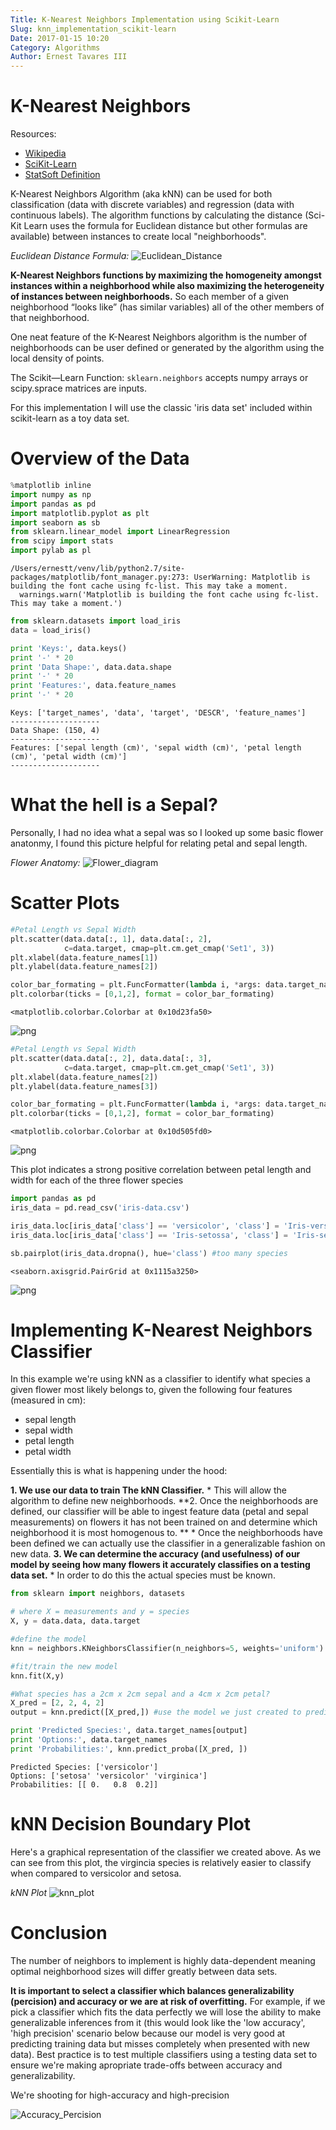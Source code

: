 ```yaml
---
Title: K-Nearest Neighbors Implementation using Scikit-Learn
Slug: knn_implementation_scikit-learn
Date: 2017-01-15 10:20
Category: Algorithms
Author: Ernest Tavares III
---
```


# K-Nearest Neighbors

Resources:

* [Wikipedia](https://en.wikipedia.org/wiki/K-nearest_neighbors_algorithm)
* [SciKit-Learn](http://scikit-learn.org/stable/modules/neighbors.html)
* [StatSoft Definition](http://www.statsoft.com/textbook/k-nearest-neighbors)

K-Nearest Neighbors Algorithm (aka kNN) can be used for both classification (data with discrete variables) and regression (data with continuous labels). The algorithm functions by calculating the distance (Sci-Kit Learn uses the formula for Euclidean distance but other formulas are available) between instances to create local "neighborhoods".

 *Euclidean Distance Formula:*
 ![Euclidean_Distance](./img/euc_dist.png "Formula")


**K-Nearest Neighbors functions by maximizing the homogeneity amongst instances within a neighborhood while also maximizing the heterogeneity of instances between neighborhoods.** So each member of a given neighborhood “looks like” (has similar variables) all of the other members of that neighborhood.

One neat feature of the K-Nearest Neighbors algorithm is the number of neighborhoods can be user defined or generated by the algorithm using the local density of points.

The Scikit—Learn Function: ```sklearn.neighbors``` accepts numpy arrays or scipy.sprace matrices are inputs.

For this implementation I will use the classic 'iris data set' included within scikit-learn as a toy data set.

# Overview of the Data


```python
%matplotlib inline
import numpy as np
import pandas as pd
import matplotlib.pyplot as plt
import seaborn as sb
from sklearn.linear_model import LinearRegression
from scipy import stats
import pylab as pl
```

    /Users/ernestt/venv/lib/python2.7/site-packages/matplotlib/font_manager.py:273: UserWarning: Matplotlib is building the font cache using fc-list. This may take a moment.
      warnings.warn('Matplotlib is building the font cache using fc-list. This may take a moment.')



```python
from sklearn.datasets import load_iris
data = load_iris()

print 'Keys:', data.keys()
print '-' * 20
print 'Data Shape:', data.data.shape
print '-' * 20
print 'Features:', data.feature_names
print '-' * 20
```

    Keys: ['target_names', 'data', 'target', 'DESCR', 'feature_names']
    --------------------
    Data Shape: (150, 4)
    --------------------
    Features: ['sepal length (cm)', 'sepal width (cm)', 'petal length (cm)', 'petal width (cm)']
    --------------------


# What the hell is a Sepal?
Personally, I had no idea what a sepal was so I looked up some basic flower anatonmy, I found this picture helpful for relating petal and sepal length.

*Flower Anatomy:*
 ![Flower_diagram](./img/flower_anatomy.jpg "Formula")


# Scatter Plots


```python
#Petal Length vs Sepal Width
plt.scatter(data.data[:, 1], data.data[:, 2],
            c=data.target, cmap=plt.cm.get_cmap('Set1', 3))
plt.xlabel(data.feature_names[1])
plt.ylabel(data.feature_names[2])

color_bar_formating = plt.FuncFormatter(lambda i, *args: data.target_names[int(i)])
plt.colorbar(ticks = [0,1,2], format = color_bar_formating)
```




    <matplotlib.colorbar.Colorbar at 0x10d23fa50>




![png](output_5_1.png)



```python
#Petal Length vs Sepal Width
plt.scatter(data.data[:, 2], data.data[:, 3],
            c=data.target, cmap=plt.cm.get_cmap('Set1', 3))
plt.xlabel(data.feature_names[2])
plt.ylabel(data.feature_names[3])

color_bar_formating = plt.FuncFormatter(lambda i, *args: data.target_names[int(i)])
plt.colorbar(ticks = [0,1,2], format = color_bar_formating)
```




    <matplotlib.colorbar.Colorbar at 0x10d505fd0>




![png](output_6_1.png)


This plot indicates a strong positive correlation between petal length and width for each of the three flower species


```python
import pandas as pd
iris_data = pd.read_csv('iris-data.csv')

iris_data.loc[iris_data['class'] == 'versicolor', 'class'] = 'Iris-versicolor' #clean species labels
iris_data.loc[iris_data['class'] == 'Iris-setossa', 'class'] = 'Iris-setosa'

sb.pairplot(iris_data.dropna(), hue='class') #too many species
```




    <seaborn.axisgrid.PairGrid at 0x1115a3250>




![png](output_8_1.png)


# Implementing K-Nearest Neighbors Classifier
In this example we're using kNN as a classifier to identify what species a given flower most likely belongs to, given the following four features (measured in cm):
* sepal length
* sepal width
* petal length
* petal width

Essentially this is what is happening under the hood:

**1. We use our data to train The kNN Classifier.**
    * This will allow the algorithm to define new neighborhoods.
**2. Once the neighborhoods are defined, our classifier will be able to ingest feature data (petal and sepal measurements) on flowers it has not been trained on and determine which neighborhood it is most homogenous to. **
    * Once the neighborhoods have been defined we can actually use the classifier in a generalizable fashion on new data.
**3. We can determine the accuracy (and usefulness) of our model by seeing how many flowers it accurately classifies on a testing data set.**
    * In order to do this the actual species must be known.



```python
from sklearn import neighbors, datasets

# where X = measurements and y = species
X, y = data.data, data.target

#define the model
knn = neighbors.KNeighborsClassifier(n_neighbors=5, weights='uniform')

#fit/train the new model
knn.fit(X,y)

#What species has a 2cm x 2cm sepal and a 4cm x 2cm petal?
X_pred = [2, 2, 4, 2]
output = knn.predict([X_pred,]) #use the model we just created to predict

print 'Predicted Species:', data.target_names[output]
print 'Options:', data.target_names
print 'Probabilities:', knn.predict_proba([X_pred, ])
```

    Predicted Species: ['versicolor']
    Options: ['setosa' 'versicolor' 'virginica']
    Probabilities: [[ 0.   0.8  0.2]]


# kNN Decision Boundary Plot
Here's a graphical representation of the classifier we created above. As we can see from this plot, the virgincia species is relatively easier to classify when compared to versicolor and setosa.

*kNN Plot*
![knn_plot](./img/kNN_plot_final.png "kNN Plot")

# Conclusion
The number of neighbors to implement is highly data-dependent meaning optimal neighborhood sizes will differ greatly between data sets.

**It is important to select a classifier which balances generalizability (percision) and accuracy or we are at risk of overfitting.** For example, if we pick a classifier which fits the data perfectly we will lose the ability to make generalizable inferences from it (this would look like the 'low accuracy', 'high precision' scenario below because our model is very good at predicting training data but misses completely when presented with new data). Best practice is to test multiple classifiers using a testing data set to ensure we're making apropriate trade-offs between accuracy and generalizability.

We're shooting for high-accuracy and high-precision

 ![Accuracy_Percision](./img/acc_vs_perc.jpg "Accuracy")
